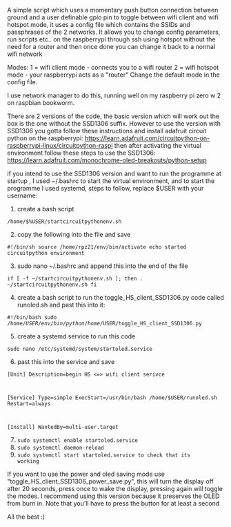 A simple script which uses a momentary push button connection between
ground and a user definable gpio pin to toggle between wifi client and
wifi hotspot mode, it uses a config file which contains the SSIDs and
passphrases of the 2 networks. It allows you to change config parameters, run scripts etc..
on the raspberrypi through ssh using hotspot without the need for a router
and then once done you can change it back to a normal wifi network

Modes: 
1 = wifi client mode - connects you to a wifi router 
2 = wifi hotspot mode - your raspberrypi acts as a "router"
Change the default mode in the config file.

I use network manager to do this, running well on my raspberry pi
zero w 2 on raspbian bookworm. 

There are 2 versions of the code, the basic version which will 
work out the box is the one without the SSD1306 suffix. However to 
use the version with SSD1306 you gotta follow these instructions
and install adafruit circuit python on the raspberrypi:
https://learn.adafruit.com/circuitpython-on-raspberrypi-linux/circuitpython-raspi
then after activating the virtual environment follow these steps to use the SSD1306:
https://learn.adafruit.com/monochrome-oled-breakouts/python-setup

if you intend to use the SSD1306 version and want to run the programme at startup , 
I used ~/.bashrc to start the virtual environment, 
and to start the programme I used systemd, steps to follow, replace $USER with your username:
1. create a bash script

<code>/home/$%USER/startcircuitpythonenv.sh</code>

2. copy the following into the file and save

<code>#!/bin/sh
source /home/rpz21/env/bin/activate
echo started circuitpython environment
</code>

3. sudo nano ~/.bashrc and append this into the end of the file

<code>if [ -f ~/startcircuitpythonenv.sh ]; then
        . ~/startcircuitpythonenv.sh
fi
</code>

4. create a bash script to run the toggle_HS_client_SSD1306.py code called runoled.sh and past this into it:

<code>#!/bin/bash
sudo /home/$USER/env/bin/python /home/$USER/toggle_HS_client_SSD1306.py
</code>

5.  create a systemd service to run this code

<code>sudo nano /etc/systemd/system/startoled.service</code>

6. past this into the service and save

<code>[Unit]
Description=begin HS <=> wifi client serivce

[Service]
Type=simple
ExecStart=/usr/bin/bash /home/$USER/runoled.sh
Restart=always

[Install]
WantedBy=multi-user.target</code>

7. <code>sudo systemctl enable startoled.service</code>
8. <code>sudo systemctl daemon-reload</code>
9. <code>sudo systemctl start startoled.service to check that its working</code>

If you want to use the power and oled saving mode use "toggle_HS_client_SSD1306_power_save.py", this
will turn the display off after 20 seconds, press once to wake the display, pressing again will toggle 
the modes. I recommend using this version because it preserves the OLED from burn in. Note that you'll have to
press the button for at least a second

All the best :)
